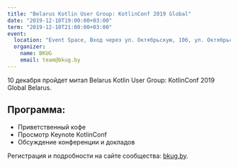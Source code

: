 ```yaml
---
title: "Belarus Kotlin User Group: KotlinConf 2019 Global"
date: "2019-12-10T19:00:00+03:00"
term: "2019-12-10T21:00:00+03:00"
event:
  location: "Event Space, Вход через ул. Октябрьскую, 10б, ул. Октябрьская 16А, Минск, Беларусь"
  organizer:
    name: BKUG
    email: team@bkug.by
---
```


10 декабря пройдет митап Belarus Kotlin User Group: KotlinConf 2019 Global Belarus.

## Программа:

* Приветственный кофе
* Просмотр Keynote KotlinConf
* Обсуждение конференции и докладов

Регистрация и подробности на сайте сообщества: [bkug.by](https://bkug.by/2019/11/11/kotlinconf-2019-global-belarus/).
